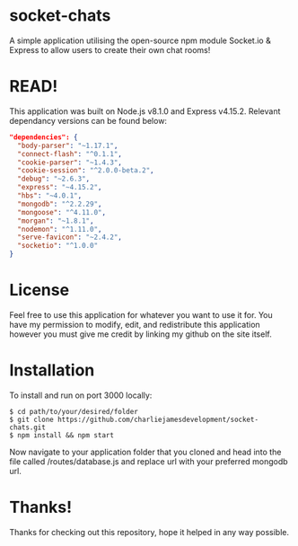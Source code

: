 # socket-chats
A simple application utilising the open-source npm module Socket.io & Express to allow users to create their own chat rooms!

# READ!
This application was built on Node.js v8.1.0 and Express v4.15.2. Relevant dependancy versions can be found below:
```json
"dependencies": {
  "body-parser": "~1.17.1",
  "connect-flash": "^0.1.1",
  "cookie-parser": "~1.4.3",
  "cookie-session": "^2.0.0-beta.2",
  "debug": "~2.6.3",
  "express": "~4.15.2",
  "hbs": "~4.0.1",
  "mongodb": "^2.2.29",
  "mongoose": "^4.11.0",
  "morgan": "~1.8.1",
  "nodemon": "^1.11.0",
  "serve-favicon": "~2.4.2",
  "socketio": "^1.0.0"
}
```

# License
Feel free to use this application for whatever you want to use it for. You have my permission to modify, edit, and redistribute this application however you must give me credit by linking my github on the site itself.

# Installation
To install and run on port 3000 locally:
```
$ cd path/to/your/desired/folder
$ git clone https://github.com/charliejamesdevelopment/socket-chats.git
$ npm install && npm start
```
Now navigate to your application folder that you cloned and head into the file called /routes/database.js and replace url with your preferred mongodb url.

# Thanks!
Thanks for checking out this repository, hope it helped in any way possible.

